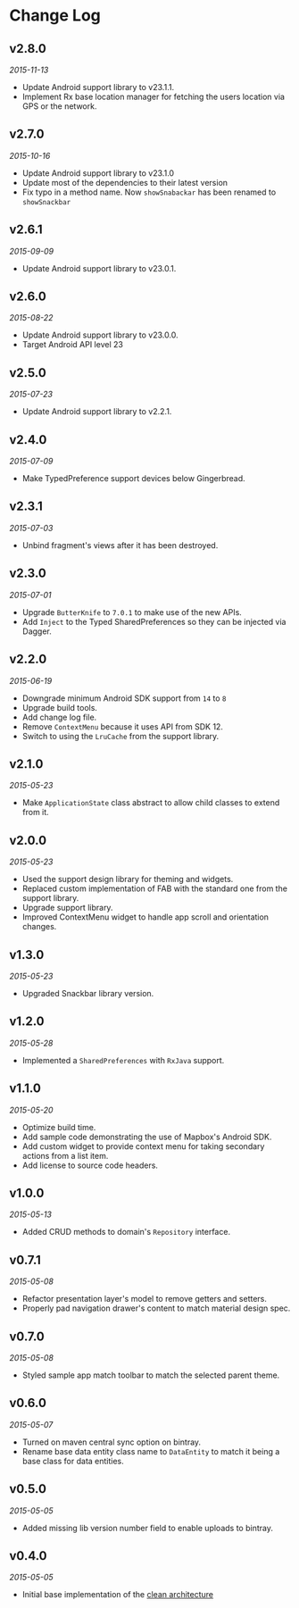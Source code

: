 Change Log
=========

## v2.8.0
_2015-11-13_

* Update Android support library to v23.1.1.
* Implement Rx base location manager for fetching the users location via GPS or the network.

## v2.7.0
_2015-10-16_

* Update Android support library to v23.1.0
* Update most of the dependencies to their latest version
* Fix typo in a method name. Now `showSnabackar` has been renamed to `showSnackbar`

## v2.6.1
_2015-09-09_

* Update Android support library to v23.0.1.

## v2.6.0
_2015-08-22_

* Update Android support library to v23.0.0.
* Target Android API level 23

## v2.5.0
_2015-07-23_

* Update Android support library to v2.2.1.

## v2.4.0
_2015-07-09_

* Make TypedPreference support devices below Gingerbread.

## v2.3.1
_2015-07-03_

* Unbind fragment's views after it has been destroyed.

## v2.3.0
_2015-07-01_

* Upgrade `ButterKnife` to `7.0.1` to make use of the new APIs.
* Add `Inject` to the Typed SharedPreferences so they can be injected via Dagger.

## v2.2.0
_2015-06-19_

* Downgrade minimum Android SDK support from `14` to `8`
* Upgrade build tools.
* Add change log file.
* Remove `ContextMenu` because it uses API from SDK 12.
* Switch to using the `LruCache` from the support library.

## v2.1.0
_2015-05-23_

* Make `ApplicationState` class abstract to allow child classes to extend from it.

## v2.0.0
_2015-05-23_

* Used the support design library for theming and widgets.
* Replaced custom implementation of FAB with the standard one from the support library.
* Upgrade support library.
* Improved ContextMenu widget to handle app scroll and orientation changes.

## v1.3.0
_2015-05-23_

* Upgraded Snackbar library version.

## v1.2.0
_2015-05-28_

* Implemented a `SharedPreferences` with `RxJava` support.

## v1.1.0
_2015-05-20_

* Optimize build time.
* Add sample code demonstrating the use of Mapbox's Android SDK.
* Add custom widget to provide context menu for taking secondary actions from a list item.
* Add license to source code headers.

## v1.0.0
_2015-05-13_

* Added CRUD methods to domain's `Repository` interface.

## v0.7.1
_2015-05-08_

* Refactor presentation layer's model to remove getters and setters.
* Properly pad navigation drawer's content to match material design spec.

## v0.7.0
_2015-05-08_

* Styled sample app match toolbar to match the selected parent theme.

## v0.6.0
_2015-05-07_

* Turned on maven central sync option on bintray.
* Rename base data entity class name to `DataEntity` to match it being a base class for data entities.

## v0.5.0
_2015-05-05_

* Added missing lib version number field to enable uploads to bintray.

## v0.4.0
_2015-05-05_

* Initial base implementation of the [clean architecture](https://blog.8thlight.com/uncle-bob/2011/11/22/Clean-Architecture.html)